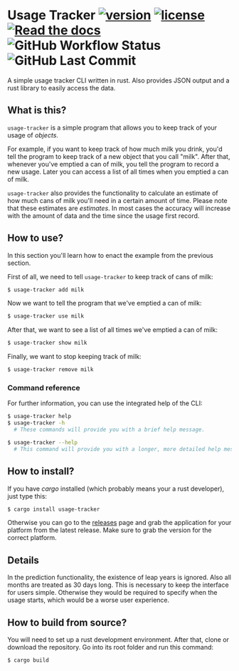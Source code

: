 <h1>
    Usage Tracker
    <a href="https://crates.io/crates/usage-tracker"><img src="https://img.shields.io/crates/v/usage-tracker" alt="version"></a>
    <a href="https://github.com/TeFiLeDo/usage-tracker/blob/master/LICENSE"><img src="https://img.shields.io/crates/l/usage-tracker" alt="license"></a>
    <a href="https://docs.rs/usage-tracker"><img src="https://img.shields.io/badge/Read%20the-docs-blue" alt="Read the docs"></a>
    <img src="https://img.shields.io/github/workflow/status/TeFiLeDo/usage-tracker/Rust" alt="GitHub Workflow Status">
    <img src="https://img.shields.io/github/last-commit/TeFiLeDo/usage-tracker" alt="GitHub Last Commit">
</h1>

A simple usage tracker CLI written in rust. Also provides JSON output and a rust
library to easily access the data.

## What is this?
`usage-tracker` is a simple program that allows you to keep track of your usage
of _objects_.

For example, if you want to keep track of how much milk you drink, you'd tell
the program to keep track of a new object that you call "milk". After that,
whenever you've emptied a can of milk, you tell the program to record a new
usage. Later you can access a list of all times when you emptied a can of milk.

`usage-tracker` also provides the functionality to calculate an estimate of how
much cans of milk you'll need in a certain amount of time. Please note that
these estimates are _estimates_. In most cases the accuracy will increase with
the amount of data and the time since the usage first record.

## How to use?
In this section you'll learn how to enact the example from the previous section.

First of all, we need to tell `usage-tracker` to keep track of cans of milk:
```sh
$ usage-tracker add milk
```

Now we want to tell the program that we've emptied a can of milk:
```sh
$ usage-tracker use milk
```

After that, we want to see a list of all times we've emptied a can of milk:
```sh
$ usage-tracker show milk
```

Finally, we want to stop keeping track of milk:
```sh
$ usage-tracker remove milk
```

### Command reference
For further information, you can use the integrated help of the CLI:
```sh
$ usage-tracker help
$ usage-tracker -h
  # These commands will provide you with a brief help message.

$ usage-tracker --help
  # This command will provide you with a longer, more detailed help message.
```

## How to install?
If you have _cargo_ installed (which probably means your a rust developer), just
type this:
```sh
$ cargo install usage-tracker
```

Otherwise you can go to the [releases](https://github.com/TeFiLeDo/usage-tracker/releases)
page and grab the application for your platform from the latest release. Make
sure to grab the version for the correct platform.

## Details
In the prediction functionality, the existence of leap years is ignored. Also
all months are treated as 30 days long. This is necessary to keep the interface
for users simple. Otherwise they would be required to specify when the usage
starts, which would be a worse user experience.

## How to build from source?
You will need to set up a rust development environment. After that, clone or
download the repository. Go into its root folder and run this command:
```sh
$ cargo build
```
